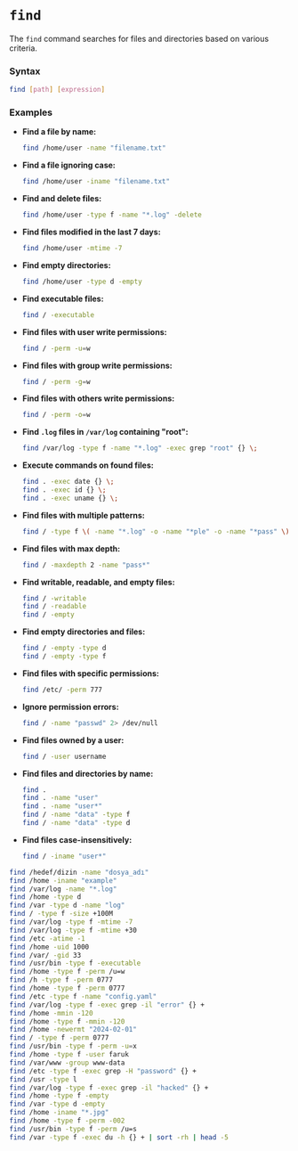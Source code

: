 # **`find`**  
The `find` command searches for files and directories based on various criteria.

### **Syntax**  
```bash
find [path] [expression]
```

### **Examples**  

- **Find a file by name:**  
  ```bash
  find /home/user -name "filename.txt"
  ```

- **Find a file ignoring case:**  
  ```bash
  find /home/user -iname "filename.txt"
  ```

- **Find and delete files:**  
  ```bash
  find /home/user -type f -name "*.log" -delete
  ```

- **Find files modified in the last 7 days:**  
  ```bash
  find /home/user -mtime -7
  ```

- **Find empty directories:**  
  ```bash
  find /home/user -type d -empty
  ```

- **Find executable files:**  
  ```bash
  find / -executable
  ```

- **Find files with user write permissions:**  
  ```bash
  find / -perm -u=w
  ```

- **Find files with group write permissions:**  
  ```bash
  find / -perm -g=w
  ```

- **Find files with others write permissions:**  
  ```bash
  find / -perm -o=w
  ```

- **Find `.log` files in `/var/log` containing "root":**  
  ```bash
  find /var/log -type f -name "*.log" -exec grep "root" {} \;
  ```

- **Execute commands on found files:**  
  ```bash
  find . -exec date {} \;
  find . -exec id {} \;
  find . -exec uname {} \;
  ```

- **Find files with multiple patterns:**  
  ```bash
  find / -type f \( -name "*.log" -o -name "*ple" -o -name "*pass" \)
  ```

- **Find files with max depth:**  
  ```bash
  find / -maxdepth 2 -name "pass*"
  ```

- **Find writable, readable, and empty files:**  
  ```bash
  find / -writable
  find / -readable
  find / -empty
  ```

- **Find empty directories and files:**  
  ```bash
  find / -empty -type d
  find / -empty -type f
  ```

- **Find files with specific permissions:**  
  ```bash
  find /etc/ -perm 777
  ```

- **Ignore permission errors:**  
  ```bash
  find / -name "passwd" 2> /dev/null
  ```

- **Find files owned by a user:**  
  ```bash
  find / -user username
  ```

- **Find files and directories by name:**  
  ```bash
  find .
  find . -name "user"
  find . -name "user*"
  find / -name "data" -type f
  find / -name "data" -type d
  ```

- **Find files case-insensitively:**  
  ```bash
  find / -iname "user*"
  ```

```bash
find /hedef/dizin -name "dosya_adı"
find /home -iname "example"
find /var/log -name "*.log"
find /home -type d
find /var -type d -name "log"
find / -type f -size +100M
find /var/log -type f -mtime -7
find /var/log -type f -mtime +30
find /etc -atime -1
find /home -uid 1000
find /var/ -gid 33
find /usr/bin -type f -executable
find /home -type f -perm /u=w
find /h -type f -perm 0777
find /home -type f -perm 0777
find /etc -type f -name "config.yaml"
find /var/log -type f -exec grep -il "error" {} +
find /home -mmin -120
find /home -type f -mmin -120
find /home -newermt "2024-02-01"
find / -type f -perm 0777
find /usr/bin -type f -perm -u=x
find /home -type f -user faruk
find /var/www -group www-data
find /etc -type f -exec grep -H "password" {} +
find /usr -type l
find /var/log -type f -exec grep -il "hacked" {} +
find /home -type f -empty
find /var -type d -empty
find /home -iname "*.jpg"
find /home -type f -perm -002
find /usr/bin -type f -perm /u=s
find /var -type f -exec du -h {} + | sort -rh | head -5
```